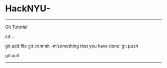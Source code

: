 # HackNYU-

_____________________________________________
Git Tutorial

cd ..

git add file
git commit -m’something that you have done’
git push

git pull
_____________________________________________


